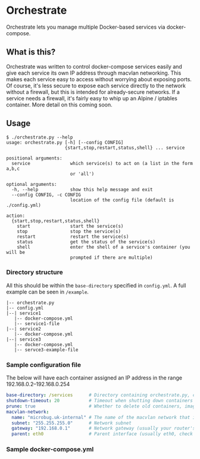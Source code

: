 # Orchestrate
Orchestrate lets you manage multiple Docker-based services via docker-compose.

## What is this?
Orchestrate was written to control docker-compose services easily and give each service its own IP address through macvlan networking. This makes each service easy to access without worrying about exposing ports. Of course, it's less secure to expose each service directly to the network without a firewall, but this is intended for already-secure networks. If a service needs a firewall, it's fairly easy to whip up an Alpine / iptables container. More detail on this coming soon.

## Usage
```
$ ./orchestrate.py --help
usage: orchestrate.py [-h] [--config CONFIG]
                      {start,stop,restart,status,shell} ... service

positional arguments:
  service               which service(s) to act on (a list in the form a,b,c
                        or 'all')

optional arguments:
  -h, --help            show this help message and exit
  --config CONFIG, -c CONFIG
                        location of the config file (default is ./config.yml)

action:
  {start,stop,restart,status,shell}
    start               start the service(s)
    stop                stop the service(s)
    restart             restart the service(s)
    status              get the status of the service(s)
    shell               enter the shell of a service's container (you will be
                        prompted if there are multiple)
```

### Directory structure
All this should be within the `base-directory` specified in `config.yml`. A full example can be seen in `/example`.

```
|-- orchestrate.py
|-- config.yml
|--| service1
   |-- docker-compose.yml
   |-- service1-file
|--| service2
   |-- docker-compose.yml
|--| service3
   |-- docker-compose.yml
   |-- servce3-example-file
```

### Sample configuration file
The below will have each container assigned an IP address in the range 192.168.0.2–192.168.0.254

```yaml
base-directory: /services      # Directory containing orchestrate.py, config.yml and subdirectories for each service
shutdown-timeout: 20           # Timeout when shutting down containers
prune: true                    # Whether to delete old containers, images and volumes
macvlan-network:
  name: "microbug.uk-internal" # The name of the macvlan network that is shared between all services
  subnet: "255.255.255.0"      # Network subnet
  gateway: "192.168.0.1"       # Network gateway (usually your router's IP address)
  parent: eth0                 # Parent interface (usually eth0, check with `ip addr`)
```

### Sample docker-compose.yml